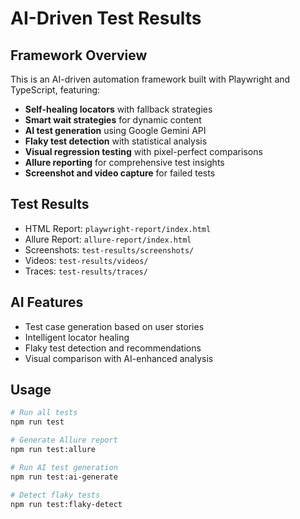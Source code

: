 # AI-Driven Test Results

## Framework Overview
This is an AI-driven automation framework built with Playwright and TypeScript, featuring:

- **Self-healing locators** with fallback strategies
- **Smart wait strategies** for dynamic content
- **AI test generation** using Google Gemini API
- **Flaky test detection** with statistical analysis
- **Visual regression testing** with pixel-perfect comparisons
- **Allure reporting** for comprehensive test insights
- **Screenshot and video capture** for failed tests

## Test Results
- HTML Report: `playwright-report/index.html`
- Allure Report: `allure-report/index.html`
- Screenshots: `test-results/screenshots/`
- Videos: `test-results/videos/`
- Traces: `test-results/traces/`

## AI Features
- Test case generation based on user stories
- Intelligent locator healing
- Flaky test detection and recommendations
- Visual comparison with AI-enhanced analysis

## Usage
```bash
# Run all tests
npm run test

# Generate Allure report
npm run test:allure

# Run AI test generation
npm run test:ai-generate

# Detect flaky tests
npm run test:flaky-detect
```
